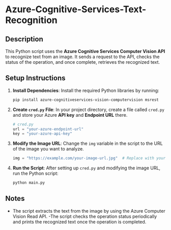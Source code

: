 # Azure-Cognitive-Services-Text-Recognition

## Description

This Python script uses the **Azure Cognitive Services Computer Vision API** to recognize text from an image. It sends a request to the API, checks the status of the operation, and once complete, retrieves the recognized text.

## Setup Instructions

1. **Install Dependencies**:
   Install the required Python libraries by running:
   ```bash
   pip install azure-cognitiveservices-vision-computervision msrest
   ```

2. **Create `cred.py` File**:
   In your project directory, create a file called `cred.py` and store your Azure **API key** and **Endpoint URL** there.
   ```python
   # cred.py
   url = "your-azure-endpoint-url"
   key = "your-azure-api-key"
   ```

3. **Modify the Image URL**:
   Change the `img` variable in the script to the URL of the image you want to analyze.
   ```python
   img = "https://example.com/your-image-url.jpg"  # Replace with your image URL
   ```

4. **Run the Script**:
   After setting up `cred.py` and modifying the image URL, run the Python script:
   ```bash
   python main.py
   ```

## Notes

- The script extracts the text from the image by using the Azure Computer Vision Read API.
-The script checks the operation status periodically and prints the recognized text once the operation is completed.
